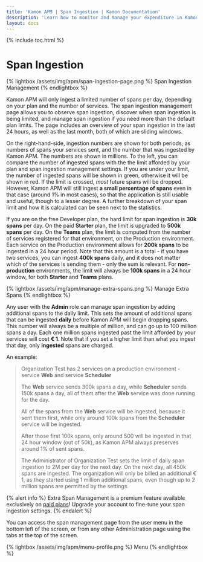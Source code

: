 ```yaml
---
title: 'Kamon APM | Span Ingestion | Kamon Documentation'
description: 'Learn how to monitor and manage your expenditure in Kamon APM with just a few clicks. Spend exactly as much as you want to.'
layout: docs
---
```


{% include toc.html %}

Span Ingestion
==============

{% lightbox /assets/img/apm/span-ingestion-page.png %}
Span Ingestion Management
{% endlightbox %}

Kamon APM will only ingest a limited number of spans per day, depending on your plan and the number of services. The span ingestion management page allows you to observe span ingestion, discover when span ingestion is being limited, and manage span ingestion if you need more than the default plan limits. The page includes an overview of your span ingestion in the last 24 hours, as well as the last month, both of which are sliding windows.

On the right-hand-side, ingestion numbers are shown for both periods, as numbers of spans your services sent, and the number that was ingested by Kamon APM. The numbers are shown in millions. To the left, you can compare the number of ingested spans with the the limit afforded by your plan and span ingestion management settings. If you are under your limit, the number of ingested spans will be shown in green, otherwise it will be shown in red. If the limit is crossed, *most* future spans will be dropped. However, Kamon APM will still ingest **a small percentage of spans** even in that case (around 1% in most cases), so that the application is still usable and useful, though to a lesser degree. A further breakdown of your span limit and how it is calculated can be seen next to the statistics.

If you are on the free Developer plan, the hard limit for span ingestion is **30k spans** per day. On the paid **Starter** plan, the limit is upgraded to **500k spans** per day. On the **Teams** plan, the limit is computed from the number of services registered for that environment, on the Production environment. Each service on the Production environment allows for **200k spans** to be ingested in a 24 hour period. Note that this amount is a total - if you have two services, you can ingest **400k spans** daily, and it does not matter which of the services is sending them - only the sum is relevant. For **non-production** environments, the limit will always be **100k spans** in a 24 hour window, for both **Starter** and **Teams** plans.

{% lightbox /assets/img/apm/manage-extra-spans.png %}
Manage Extra Spans
{% endlightbox %}

Any user with the **Admin** role can manage span ingestion by adding additional spans to the daily limit. This sets the amount of additional spans that can be ingested **daily** before Kamon APM will begin dropping spans. This number will always be a multiple of million, and can go up to 100 million spans a day. Each one million spans ingested past the limit afforded by your services will cost <strong>&euro; 1</strong>. Note that if you set a higher limit than what you ingest that day, only **ingested** spans are charged.

An example:

> Organization Test has 2 services on a production environment - service **Web** and service **Scheduler**
>
> The **Web** service sends 300k spans a day, while **Scheduler** sends 150k spans a day, all of them after the **Web** service was done running for the day.
>
> All of the spans from the **Web** service will be ingested, because it sent them first, while only around 100k spans from the **Scheduler** service will be ingested.
>
> After those first 100k spans, only around 500 will be ingested in that 24 hour window (out of 50k), as Kamon APM always preserves around 1% of sent spans.
>
> The Administrator of Organization Test sets the limit of daily span ingestion to 2M per day for the next day.
> On the next day, all 450k spans are ingested. The organization will only be billed an additional &euro; 1, as they started using 1 million additional spans,
> even though up to 2 million spans are permitted by the settings.

{% alert info %}
Extra Span Management is a premium feature available exclusively on [paid plans]! Upgrade your account to fine-tune your span ingestion settings.
{% endalert %}

You can access the span management page from the user menu in the bottom left of the screen, or from any other Administration page using the tabs at the top of the screen.

{% lightbox /assets/img/apm/menu-profile.png %}
Menu
{% endlightbox %}

[paid plans]: /apm/pricing/
